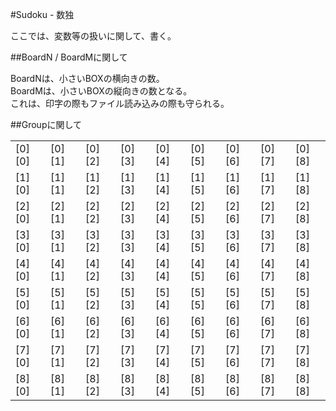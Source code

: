#Sudoku - 数独

ここでは、変数等の扱いに関して、書く。

##BoardN / BoardMに関して

BoardNは、小さいBOXの横向きの数。  
BoardMは、小さいBOXの縦向きの数となる。  
これは、印字の際もファイル読み込みの際も守られる。


##Groupに関して


<table>
	<tr>
		<td>
			[0][0]
		</td>
		<td>
			[0][1]
		</td>
		<td>
			[0][2]
		</td>
		<td>
			[0][3]
		</td>
		<td>
			[0][4]
		</td>
		<td>
			[0][5]
		</td>
		<td>
			[0][6]
		</td>
		<td>
			[0][7]
		</td>
		<td>
			[0][8]
		</td>
	</tr>
	<tr>
		<td>
			[1][0]
		</td>
		<td>
			[1][1]
		</td>
		<td>
			[1][2]
		</td>
		<td>
			[1][3]
		</td>
		<td>
			[1][4]
		</td>
		<td>
			[1][5]
		</td>
		<td>
			[1][6]
		</td>
		<td>
			[1][7]
		</td>
		<td>
			[1][8]
		</td>
	</tr>
	<tr>
		<td>
			[2][0]
		</td>
		<td>
			[2][1]
		</td>
		<td>
			[2][2]
		</td>
		<td>
			[2][3]
		</td>
		<td>
			[2][4]
		</td>
		<td>
			[2][5]
		</td>
		<td>
			[2][6]
		</td>
		<td>
			[2][7]
		</td>
		<td>
			[2][8]
		</td>
	</tr>
	<tr>
		<td>
			[3][0]
		</td>
		<td>
			[3][1]
		</td>
		<td>
			[3][2]
		</td>
		<td>
			[3][3]
		</td>
		<td>
			[3][4]
		</td>
		<td>
			[3][5]
		</td>
		<td>
			[3][6]
		</td>
		<td>
			[3][7]
		</td>
		<td>
			[3][8]
		</td>
	</tr>
	<tr>
		<td>
			[4][0]
		</td>
		<td>
			[4][1]
		</td>
		<td>
			[4][2]
		</td>
		<td>
			[4][3]
		</td>
		<td>
			[4][4]
		</td>
		<td>
			[4][5]
		</td>
		<td>
			[4][6]
		</td>
		<td>
			[4][7]
		</td>
		<td>
			[4][8]
		</td>
	</tr>
	<tr>
		<td>
			[5][0]
		</td>
		<td>
			[5][1]
		</td>
		<td>
			[5][2]
		</td>
		<td>
			[5][3]
		</td>
		<td>
			[5][4]
		</td>
		<td>
			[5][5]
		</td>
		<td>
			[5][6]
		</td>
		<td>
			[5][7]
		</td>
		<td>
			[5][8]
		</td>
	</tr>
	<tr>
		<td>
			[6][0]
		</td>
		<td>
			[6][1]
		</td>
		<td>
			[6][2]
		</td>
		<td>
			[6][3]
		</td>
		<td>
			[6][4]
		</td>
		<td>
			[6][5]
		</td>
		<td>
			[6][6]
		</td>
		<td>
			[6][7]
		</td>
		<td>
			[6][8]
		</td>
	</tr>
	<tr>
		<td>
			[7][0]
		</td>
		<td>
			[7][1]
		</td>
		<td>
			[7][2]
		</td>
		<td>
			[7][3]
		</td>
		<td>
			[7][4]
		</td>
		<td>
			[7][5]
		</td>
		<td>
			[7][6]
		</td>
		<td>
			[7][7]
		</td>
		<td>
			[7][8]
		</td>
	</tr>
	<tr>
		<td>
			[8][0]
		</td>
		<td>
			[8][1]
		</td>
		<td>
			[8][2]
		</td>
		<td>
			[8][3]
		</td>
		<td>
			[8][4]
		</td>
		<td>
			[8][5]
		</td>
		<td>
			[8][6]
		</td>
		<td>
			[8][7]
		</td>
		<td>
			[8][8]
		</td>
	</tr>
</table>